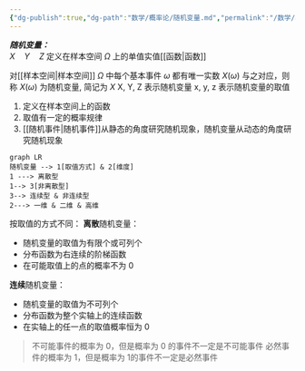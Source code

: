 ```yaml
---
{"dg-publish":true,"dg-path":"数学/概率论/随机变量.md","permalink":"/数学/概率论/随机变量/","dgPassFrontmatter":true,"noteIcon":"","created":"2024-05-21T15:20:28.770+08:00","updated":"2024-06-02T13:32:04.854+08:00"}
---
```


***随机变量：***   
$X\quad Y\quad Z$ 
定义在样本空间 $\Omega$ 上的单值实值[[函数\|函数]] 

对[[样本空间\|样本空间]] $\Omega$ 中每个基本事件 $\omega$ 都有唯一实数 $X(\omega)$ 与之对应，则称 $X(\omega)$ 为随机变量, 简记为 $X$
X, Y, Z 表示随机变量   x, y, z 表示随机变量的取值

1. 定义在样本空间上的函数
2. 取值有一定的概率规律
3. [[随机事件\|随机事件]]从静态的角度研究随机现象，随机变量从动态的角度研究随机现象

```mermaid
graph LR
随机变量 --> 1[取值方式] & 2[维度]
1 ---> 离散型 
1--> 3[非离散型]
3--> 连续型 & 非连续型
2---> 一维 & 二维 & 高维
```

按取值的方式不同：
**离散**随机变量：
- 随机变量的取值为有限个或可列个
- 分布函数为右连续的阶梯函数
- 在可能取值上的点的概率不为 0


**连续**随机变量：
- 随机变量的取值为不可列个
- 分布函数为整个实轴上的连续函数
- 在实轴上的任一点的取值概率恒为 0

>不可能事件的概率为 0，但是概率为 0 的事件不一定是不可能事件
>必然事件的概率为 1，但是概率为 1的事件不一定是必然事件







